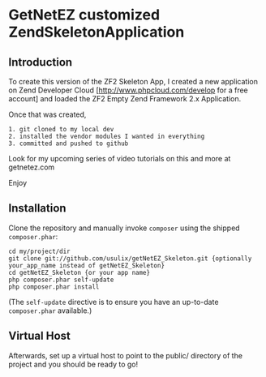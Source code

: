GetNetEZ customized ZendSkeletonApplication
===========================================

Introduction
------------
To create this version of the ZF2 Skeleton App, I created a new application on Zend Developer Cloud
[http://www.phpcloud.com/develop for a free account] and loaded the ZF2 Empty Zend Framework 2.x Application.

Once that was created,

    1. git cloned to my local dev
    2. installed the vendor modules I wanted in everything
    3. committed and pushed to github

Look for my upcoming series of video tutorials on this and more at getnetez.com

Enjoy

Installation
------------

Clone the repository and manually invoke `composer` using the shipped
`composer.phar`:

    cd my/project/dir
    git clone git://github.com/usulix/getNetEZ_Skeleton.git {optionally your_app_name instead of getNetEZ_Skeleton}
    cd getNetEZ_Skeleton {or your app name}
    php composer.phar self-update
    php composer.phar install

(The `self-update` directive is to ensure you have an up-to-date `composer.phar`
available.)

Virtual Host
------------
Afterwards, set up a virtual host to point to the public/ directory of the
project and you should be ready to go!
